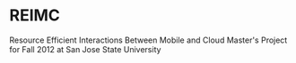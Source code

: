 REIMC
=====

Resource Efficient Interactions Between Mobile and Cloud
Master's Project for Fall 2012 at San Jose State University
